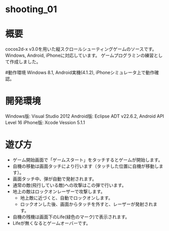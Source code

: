 shooting_01
===========

# 概要
cocos2d-x v3.0を用いた縦スクロールシューティングゲームのソースです。
Windows, Android, iPhoneに対応しています。
ゲームプログラミンの練習として作成しました。

#動作環境
Windows 8.1, Android実機(4.1.2), iPhoneシミュレータ上で動作確認。

# 開発環境
Windows版: Visual Studio 2012
Android版: Eclipse ADT v22.6.2, Android API Level 16
iPhone版: Xcode Vession 5.1.1

# 遊び方
* ゲーム開始画面で「ゲームスタート」をタッチするとゲームが開始します。
* 自機の移動は画面タッチにより行います（タッチした位置に自機が移動します）。
* 画面タッチ中、弾が自動で発射されます。
* 通常の敵(飛行している敵)への攻撃はこの弾で行います。
* 地上の敵はロックオンレーザーで攻撃します。
    * 地上敵に近づくと、自動でロックオンします。
    * ロックオンした後、画面からタッチを外すと、レーザーが発射されます。
* 自機の残機は画面下のLife(緑色のマーク)で表示されます。
* Lifeが無くなるとゲームオーバーです。
